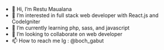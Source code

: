 - 👋 Hi, I’m Restu Maualana
- 👀 I’m interested in full stack web developer with React.js and CodeIgniter
- 🌱 I’m currently learning php, sass, and javascript
- 💞️ I’m looking to collaborate on web developer
- 📫 How to reach me Ig : @boch_gabut

<!---
BocahGabut/BocahGabut is a ✨ special ✨ repository because its `README.md` (this file) appears on your GitHub profile.
You can click the Preview link to take a look at your changes.
--->
